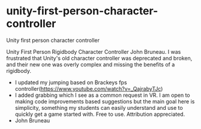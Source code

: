# unity-first-person-character-controller
Unity first person character controller

Unity First Person Rigidbody Character Controller
John Bruneau.
I was frustrated that Unity's old character controller was deprecated and broken, and their new one was overly complex and missing the benefits of a rigidbody.
- I updated my jumping based on Brackeys fps controller(https://www.youtube.com/watch?v=_QajrabyTJc)
- I added grabbing which I see as a common request in VR.
I am open to making code improvements based suggestions but the main goal here is simplicity, something my students can easily understand and use to quickly get a game started with.
Free to use. Attribution appreciated.
- John Bruneau
